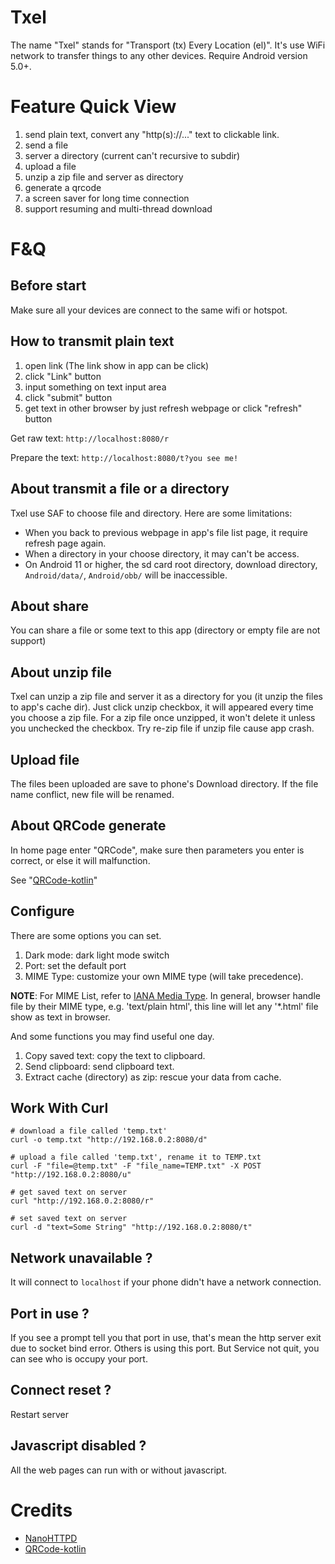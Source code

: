 # Txel

The name "Txel" stands for "Transport (tx) Every Location (el)".
It's use WiFi network to transfer things to any other devices.
Require Android version 5.0+.

# Feature Quick View

1. send plain text, convert any "http(s)://..." text to clickable link. 
2. send a file
3. server a directory (current can't recursive to subdir)
4. upload a file
5. unzip a zip file and server as directory
6. generate a qrcode
7. a screen saver for long time connection
8. support resuming and multi-thread download

# F&Q

## Before start

Make sure all your devices are connect to the same wifi or hotspot.

## How to transmit plain text

1. open link (The link show in app can be click)
2. click "Link" button
3. input something on text input area
4. click "submit" button
5. get text in other browser by just refresh webpage or click "refresh" button

Get raw text: `http://localhost:8080/r`

Prepare the text: `http://localhost:8080/t?you see me!`

## About transmit a file or a directory

Txel use SAF to choose file and directory. Here are some limitations:

- When you back to previous webpage in app's file list page, it require refresh page again.
- When a directory in your choose directory, it may can't be access.
- On Android 11 or higher, the sd card root directory, download directory,
 `Android/data/`, `Android/obb/` will be inaccessible.

## About share

You can share a file or some text to this app (directory or empty file are not support)

## About unzip file

Txel can unzip a zip file and server it as a directory for you (it unzip the files to app's cache dir).
Just click unzip checkbox, it will appeared every time you choose a zip file.
For a zip file once unzipped, it won't delete it unless you unchecked the checkbox.
Try re-zip file if unzip file cause app crash.

## Upload file

The files been uploaded are save to phone's Download directory.
If the file name conflict, new file will be renamed.

## About QRCode generate

In home page enter "QRCode", make sure then parameters you enter is correct, or else it will malfunction.

See "[QRCode-kotlin](https://qrcodekotlin.com)"

## Configure

There are some options you can set.

1. Dark mode: dark light mode switch
2. Port: set the default port
3. MIME Type: customize your own MIME type (will take precedence).

**NOTE**: 
For MIME List, refer to [IANA Media Type](https://www.iana.org/assignments/media-types/media-types.xhtml).
In general, browser handle file by their MIME type, e.g. 'text/plain html',
this line will let any '*.html' file show as text in browser.

And some functions you may find useful one day.

1. Copy saved text: copy the text to clipboard.
2. Send clipboard: send clipboard text.
3. Extract cache (directory) as zip: rescue your data from cache. 

## Work With Curl

```
# download a file called 'temp.txt'
curl -o temp.txt "http://192.168.0.2:8080/d"

# upload a file called 'temp.txt', rename it to TEMP.txt
curl -F "file=@temp.txt" -F "file_name=TEMP.txt" -X POST "http://192.168.0.2:8080/u"

# get saved text on server
curl "http://192.168.0.2:8080/r"

# set saved text on server
curl -d "text=Some String" "http://192.168.0.2:8080/t" 
```

## Network unavailable ?

It will connect to `localhost` if your phone didn't have a network connection.

## Port in use ?

If you see a prompt tell you that port in use, that's mean the http server exit due to socket bind error.
Others is using this port. But Service not quit, you can see who is occupy your port.

## Connect reset ?

Restart server

## Javascript disabled ?

All the web pages can run with or without javascript.

# Credits

- [NanoHTTPD](https://github.com/NanoHttpd/nanohttpd)
- [QRCode-kotlin](https://github.com/g0dkar/qrcode-kotlin)
